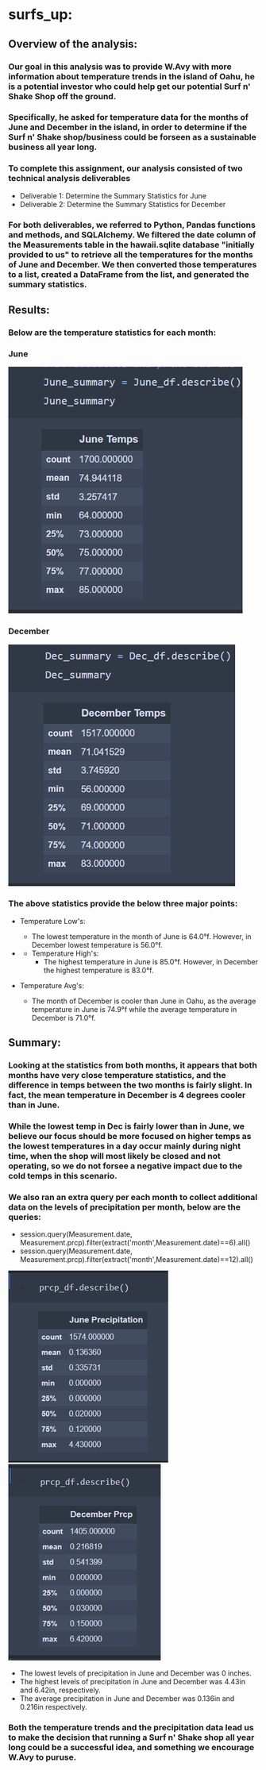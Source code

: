 # surfs_up:

## Overview of the analysis:

### Our goal in this analysis was to provide W.Avy with more information about temperature trends in the island of Oahu, he is a potential investor who could help get our potential Surf n' Shake Shop off the ground. 
### Specifically, he asked for temperature data for the months of June and December in the island, in order to determine if the Surf n' Shake shop/business could be forseen as a sustainable business all year long.

### To complete this assignment, our analysis consisted of two technical analysis deliverables

* Deliverable 1: Determine the Summary Statistics for June
* Deliverable 2: Determine the Summary Statistics for December

### For both deliverables, we referred to Python, Pandas functions and methods, and SQLAlchemy. We filtered the date column of the Measurements table in the hawaii.sqlite database "initially provided to us" to retrieve all the temperatures for the months of June and December. We then converted those temperatures to a list, created a DataFrame from the list, and generated the summary statistics.

## Results:

### Below are the temperature statistics for each month:

### June 
![](Resources/June_summary.PNG)   

### December
![](Resources/Dec_summary.PNG)

### The above statistics provide the below three major points:

* Temperature Low's:
    * The lowest temperature in the month of June is 64.0°f. However, in December lowest temperature is 56.0°f. 

* * Temperature High's:
    * The highest temperature in June is 85.0°f. However, in December the highest temperature is 83.0°f.

* Temperature Avg's: 
    * The month of December is cooler than June in Oahu, as the average temperature in June is 74.9°f while the average temperature in December is 71.0°f.


## Summary:

### Looking at the statistics from both months, it appears that both months have very close temperature statistics, and the difference in temps between the two months is fairly slight. In fact, the mean temperature in December is 4 degrees cooler than in June.
### While the lowest temp in Dec is fairly lower than in June, we believe our focus should be more focused on higher temps as the lowest temperatures in a day occur mainly during night time, when the shop will most likely be closed and not operating, so we do not forsee a negative impact due to the cold temps in this scenario.
### We also ran an extra query per each month to collect additional data on the levels of precipitation per month, below are the queries:

* session.query(Measurement.date, Measurement.prcp).filter(extract('month',Measurement.date)==6).all()
* session.query(Measurement.date, Measurement.prcp).filter(extract('month',Measurement.date)==12).all()


![](Resources/prcp_june.PNG)                      ![](Resources/prcp_dec.PNG) 

* The lowest levels of precipitation in June and December was 0 inches.
* The highest levels of precipitation in June and December was 4.43in and 6.42in, respectively.
* The average precipitation in June and December was 0.136in and 0.216in respectively.

### Both the temperature trends and the precipitation data lead us to make the decision that running a Surf n' Shake shop all year long could be a successful idea, and something we encourage W.Avy to puruse.
